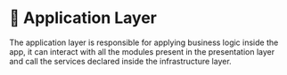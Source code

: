 # 📡 Application Layer

The application layer is responsible for applying business logic inside the app, it can interact with all the modules present in the presentation layer and call the services declared inside the infrastructure layer.
